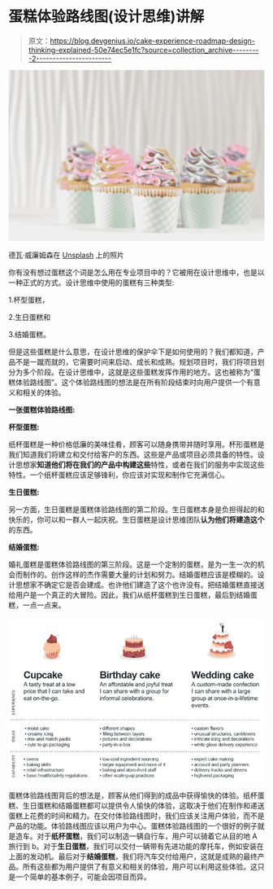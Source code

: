 # 蛋糕体验路线图(设计思维)讲解

> 原文：<https://blog.devgenius.io/cake-experience-roadmap-design-thinking-explained-50e74ec5e1fc?source=collection_archive---------2----------------------->

![](img/d2a5b923ae9e877fd1b80797167df362.png)

德瓦·威廉姆森在 [Unsplash](https://unsplash.com/search/photos/cupcakes?utm_source=unsplash&utm_medium=referral&utm_content=creditCopyText) 上的照片

你有没有想过蛋糕这个词是怎么用在专业项目中的？它被用在设计思维中，也是以一种正式的方式。设计思维中使用的蛋糕有三种类型:

1.杯型蛋糕，

2.生日蛋糕和

3.结婚蛋糕。

但是这些蛋糕是什么意思，在设计思维的保护伞下是如何使用的？我们都知道，产品不是一蹴而就的，它需要时间来启动、成长和成熟。规划项目时，我们将项目划分为多个阶段。在设计思维中，这就是这些蛋糕发挥作用的地方。这也被称为“蛋糕体验路线图”。这个体验路线图的想法是在所有阶段结束时向用户提供一个有意义和相关的体验。

**一张蛋糕体验路线图:**

**杯型蛋糕:**

纸杯蛋糕是一种价格低廉的美味佳肴，顾客可以随身携带并随时享用。杯形蛋糕是我们知道我们将建立和交付给客户的东西。这些是产品或项目必须具备的特性。设计思想家**知道他们将在我们的产品中构建这些**特性，或者在我们的服务中实现这些特性。一个纸杯蛋糕应该足够锋利，你应该对实现和制作它充满信心。

**生日蛋糕:**

另一方面，生日蛋糕是蛋糕体验路线图的第二阶段。生日蛋糕本身是负担得起的和快乐的，你可以和一群人一起庆祝。生日蛋糕是设计思维团队**认为他们将建造这个**的东西。

**结婚蛋糕:**

婚礼蛋糕是蛋糕体验路线图的第三阶段。这是一个定制的蛋糕，是为一生一次的机会而制作的。创作这样的杰作需要大量的计划和努力。结婚蛋糕应该是模糊的。设计思想家不确定它是否会建成。也许他们建造了这个也许没有。把结婚蛋糕直接送给用户是一个真正的大冒险。因此，我们从纸杯蛋糕到生日蛋糕，最后到结婚蛋糕，一点一点来。

![](img/f5932dcf29df9984d101e910f7012f25.png)

蛋糕体验路线图背后的想法是，顾客从他们得到的成品中获得愉快的体验。纸杯蛋糕、生日蛋糕和结婚蛋糕都可以提供令人愉快的体验，这取决于他们在制作和递送蛋糕上花费的时间和精力。在交付体验路线图时，我们应该关注用户体验，而不是产品的功能。体验路线图应该以用户为中心。蛋糕体验路线图的一个很好的例子就是造车。对于**纸杯蛋糕**，我们可以制造一辆自行车，用户可以骑着它从目的地 A 旅行到 b。对于**生日蛋糕**，我们可以交付一辆带有先进功能的摩托车，例如安装在上面的发动机。最后对于**结婚蛋糕**，我们将汽车交付给用户，这就是成熟的最终产品。所有这些都为用户提供了有意义和相关的体验，用户可以利用这些体验。这只是一个简单的基本例子，可能会因项目而异。